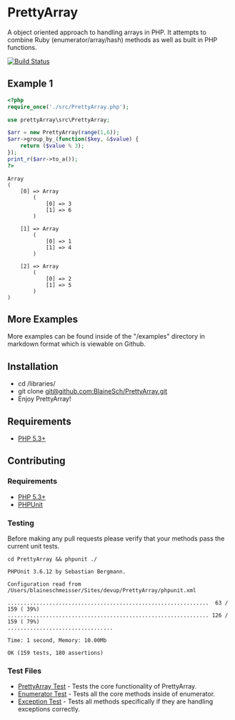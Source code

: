 # PrettyArray

A object oriented approach to handling arrays in PHP.
It attempts to combine Ruby (enumerator/array/hash) methods as well as built in PHP functions.

[![Build Status](https://secure.travis-ci.org/BlaineSch/prettyArray.png?branch=dev)](http://travis-ci.org/BlaineSch/prettyArray)

## Example 1
```php
<?php
require_once('./src/PrettyArray.php');

use prettyArray\src\PrettyArray;

$arr = new PrettyArray(range(1,6));
$arr->group_by_(function($key, &$value) {
    return ($value % 3);
});
print_r($arr->to_a());
?>
```
```
Array
(
    [0] => Array
        (
            [0] => 3
            [1] => 6
        )

    [1] => Array
        (
            [0] => 1
            [1] => 4
        )

    [2] => Array
        (
            [0] => 2
            [1] => 5
        )
)
```

## More Examples

More examples can be found inside of the "/examples" directory in markdown format which is viewable on Github.

## Installation
 * cd /libraries/
 * git clone [git@github.com:BlaineSch/PrettyArray.git](https://github.com/BlaineSch/PrettyArray)
 * Enjoy PrettyArray!

## Requirements
 * [PHP 5.3+](http://php.net/downloads.php)

## Contributing

### Requirements
 * [PHP 5.3+](http://php.net/downloads.php)
 * [PHPUnit](http://www.phpunit.de/manual/3.6/en/installation.html/)

### Testing

Before making any pull requests please verify that your methods pass the current unit tests.
```
cd PrettyArray && phpunit ./
```
```
PHPUnit 3.6.12 by Sebastian Bergmann.

Configuration read from /Users/blaineschmeisser/Sites/devup/PrettyArray/phpunit.xml

...............................................................  63 / 159 ( 39%)
............................................................... 126 / 159 ( 79%)
.................................

Time: 1 second, Memory: 10.00Mb

OK (159 tests, 180 assertions)
```

### Test Files

 * [PrettyArray Test](tests/prettyArrayTest.php) - Tests the core functionality of PrettyArray.
 * [Enumerator Test](tests/enumeratorTest.php) - Tests all the core methods inside of enumerator.
 * [Exception Test](tests/exceptionTest.php) - Tests all methods specifically if they are handling exceptions correctly.